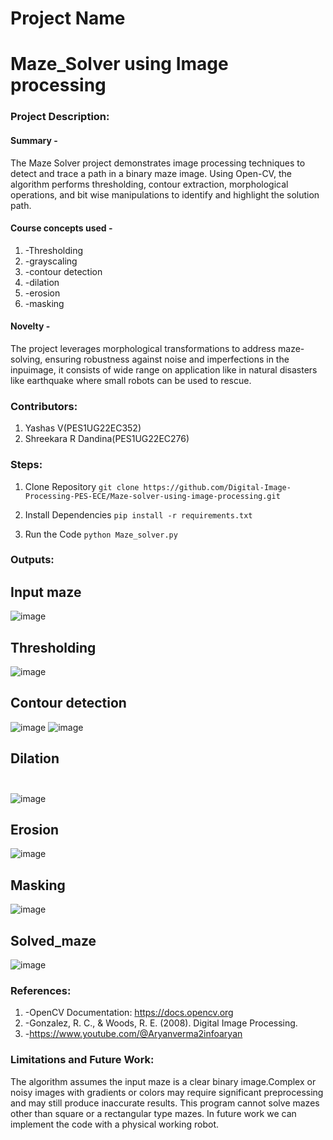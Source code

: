 # Project Name
# Maze_Solver using Image processing
### Project Description:
#### Summary - 
The Maze Solver project demonstrates image processing techniques to detect and
trace a path in a binary maze image. Using Open-CV, the algorithm performs
thresholding, contour extraction, morphological operations, and bit wise
manipulations to identify and highlight the solution path.
#### Course concepts used - 
1. -Thresholding
2. -grayscaling
3. -contour detection
4. -dilation
5. -erosion
6. -masking    
#### Novelty - 
The project leverages morphological transformations to address maze-solving, 
ensuring robustness against noise and imperfections in the inpuimage, 
it consists of wide range on application like in natural disasters like earthquake 
where small robots can be used to rescue.   
### Contributors:
1. Yashas V(PES1UG22EC352)
2. Shreekara R Dandina(PES1UG22EC276)

### Steps:
1. Clone Repository
```git clone https://github.com/Digital-Image-Processing-PES-ECE/Maze-solver-using-image-processing.git ```

2. Install Dependencies
```pip install -r requirements.txt```

3. Run the Code
```python Maze_solver.py```

### Outputs:
## Input maze<br>
![image](https://github.com/user-attachments/assets/c2a1bffa-6cdc-4dee-83fa-1595c8a00f6c)
## Thresholding<br>
![image](https://github.com/user-attachments/assets/0e9125bb-3b4f-4159-b601-e8b3d311ab2b)
## Contour detection<br>
![image](https://github.com/user-attachments/assets/ef642636-47e9-4ab3-a956-167189e3a976)
![image](https://github.com/user-attachments/assets/cdd535c5-b6eb-44ea-8112-8f7493159cff)
## Dilation<br><br>
![image](https://github.com/user-attachments/assets/075ac21e-749d-4980-a2ea-65173a92636e)
## Erosion<br>
 ![image](https://github.com/user-attachments/assets/07ac205a-2a83-483d-a5a5-19355b7b4235)
## Masking<br>
 ![image](https://github.com/user-attachments/assets/8ac609ec-9919-4731-aac5-d3682f55adc6)
## Solved_maze<br>
![image](https://github.com/user-attachments/assets/349c5b84-a804-4814-afc9-896cfa89b8c5)


### References:
1. -OpenCV Documentation: https://docs.opencv.org
2. -Gonzalez, R. C., & Woods, R. E. (2008). Digital Image Processing.
3. -https://www.youtube.com/@Aryanverma2infoaryan
  
### Limitations and Future Work:
The algorithm assumes the input maze is a clear binary image.Complex or noisy images with gradients or colors may require significant preprocessing and may still produce inaccurate results.
This program cannot solve mazes other than square or a rectangular type mazes.
In future work we can implement the code with a physical working robot.
